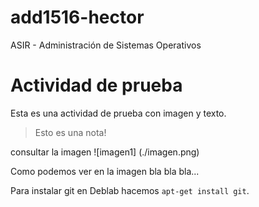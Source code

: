 # add1516-hector
ASIR - Administración de Sistemas Operativos

# Actividad de prueba 

Esta es una actividad de prueba con imagen y texto.

> Esto es una nota!

consultar la imagen
![imagen1] (./imagen.png)

Como podemos ver en la imagen bla bla bla...

Para instalar git en Deblab hacemos `apt-get install git`.
